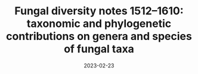 ---
title: "Fungal diversity notes 1512–1610: taxonomic and phylogenetic contributions on genera and species of fungal taxa"
authors:
- Ruvishika S. Jayawardena
- Kevin D. Hyde
- Song Wang
- Ya-Ru Sun
- Nakarin Suwannarach
- Phongeun Sysouphanthong
- Mohamed A. Abdel-Wahab
- Faten A. Abdel-Aziz
- Pranami D. Abeywickrama
- Vanessa P. Abreu et al.
date: "2023-02-23"

publication: "Fungal Diversity"

links:
    link: https://doi.org/10.1007/s13225-022-00513-0
---